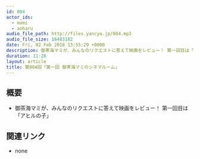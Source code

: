 ```yaml
---
id: 004
actor_ids:
  - mami
  - aoharu
audio_file_path: http://files.yancya.jp/004.mp3
audio_file_size: 16483182
date: Fri, 02 Feb 2018 13:55:29 +0000
description: 御茶海マミが、みんなのリクエストに答えて映画をレビュー！ 第一回目は「アヒルの子」
duration: 11:26
layout: article
title: 第004回「第一回 御茶海マミのシネマルーム」
---
```

## 概要

* 御茶海マミが、みんなのリクエストに答えて映画をレビュー！ 第一回目は「アヒルの子」

## 関連リンク

* none
